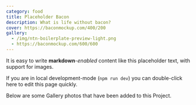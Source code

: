 ```yaml
---
category: food
title: Placeholder Bacon
description: What is life without bacon?
cover: https://baconmockup.com/400/200
gallery:
  - /img/ntn-boilerplate-preview-light.png
  - https://baconmockup.com/600/600
---
```


It is easy to write **markdown**-*enabled* content like this placeholder text, with support for images.

If you are in local development-mode (`npm run dev`) you can double-click here to edit this page quickly.

Below are some Gallery photos that have been added to this Project.
